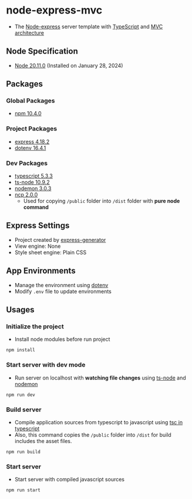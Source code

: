# node-express-mvc
- The [Node-express](https://expressjs.com/) server template with [TypeScript](https://www.typescriptlang.org/) and [MVC architecture](https://en.wikipedia.org/wiki/Model-view-controller) 

## Node Specification
- [Node 20.11.0](https://nodejs.org/) (Installed on January 28, 2024)

## Packages

### Global Packages
- [npm 10.4.0](https://www.npmjs.com/package/npm)

### Project Packages
- [express 4.18.2](https://www.npmjs.com/package/express)
- [dotenv 16.4.1](https://www.npmjs.com/package/dotenv)

### Dev Packages
- [typescript 5.3.3](https://www.npmjs.com/package/typescript)
- [ts-node 10.9.2](https://www.npmjs.com/package/ts-node)
- [nodemon 3.0.3](https://www.npmjs.com/package/nodemon)
- [ncp 2.0.0](https://www.npmjs.com/package/ncp)
  - Used for copying `/public` folder into `/dist` folder with **pure node command**

## Express Settings
- Project created by [express-generator](https://www.npmjs.com/package/express-generator)
- View engine: None
- Style sheet engine: Plain CSS

## App Environments
- Manage the environment using [dotenv](https://www.npmjs.com/package/dotenv)
- Modify `.env` file to update environments

## Usages

### Initialize the project
- Install node modules before run project

```
npm install
```

### Start server with dev mode
- Run server on localhost with **watching file changes** using [ts-node](https://www.npmjs.com/package/ts-node) and [nodemon](https://www.npmjs.com/package/nodemon)

```
npm run dev
```

### Build server
- Compile application sources from typescript to javascript using [tsc in typescript](https://www.npmjs.com/package/typescript)
- Also, this command copies the `/public` folder into `/dist` for build includes the asset files. 

```
npm run build
```

### Start server
- Start server with compiled javascript sources

```
npm run start
```
